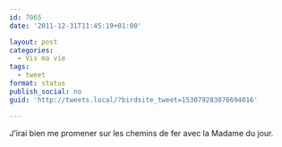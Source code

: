 ```yaml
---
id: 7065
date: '2011-12-31T11:45:19+01:00'

layout: post
categories:
  - Vis ma vie
tags:
  - tweet
format: status
publish_social: no
guid: 'http://tweets.local/?birdsite_tweet=153079283076694016'

---
```


J’irai bien me promener sur les chemins de fer avec la Madame du jour.
